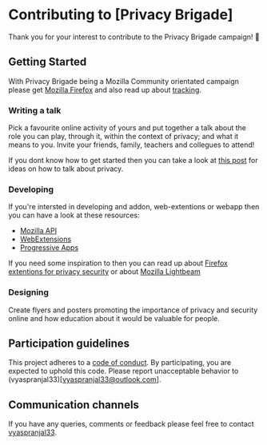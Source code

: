 # Contributing to [Privacy Brigade]
Thank you for your interest to contribute to the Privacy Brigade campaign! :tada:

## Getting Started
With Privacy Brigade being a Mozilla Community orientated campaign please get [Mozilla Firefox](https://www.mozilla.org/en-US/firefox) and also read up about [tracking](https://www.mozilla.org/en-US/teach/smarton/tracking/).

### Writing a talk
Pick a favourite online activity of yours and put together a talk about the role you can play, through it, within the context of privacy; and what it means to you.
Invite your friends, family, teachers and collegues to attend!

If you dont know how to get started then you can take a look at [this post](https://pranjalvyas.wordpress.com/2017/04/17/privacy-brigade-gp-gandhinagar/) for ideas on how to talk about privacy.

### Developing
If you're intersted in developing and addon, web-extentions or webapp then you can have a look at these resources:

* [Mozilla API](https://developer.mozilla.org/en-US/docs/Web/Reference/API)
* [WebExtensions](https://developer.mozilla.org/en-US/Add-ons/WebExtensions)
* [Progressive Apps](https://developer.mozilla.org/en-US/Apps/Progressive)

If you need some inspiration to then you can read up about [Firefox extentions for privacy security](https://addons.mozilla.org/en-US/firefox/extensions/privacy-security/) or about [Mozilla Lightbeam](https://www.mozilla.org/en-US/lightbeam/)

### Designing
Create flyers and posters promoting the importance of privacy and security online and how education about it would be valuable for people.

## Participation guidelines
This project adheres to a [code of conduct](CODE_OF_CONDUCT.md). By participating, you are expected to uphold this code. Please report unacceptable behavior to (vyaspranjal33)[vyaspranjal33@outlook.com].

## Communication channels
If you have any queries, comments or feedback please feel free to contact [vyaspranjal33](vyaspranjal33@outlook.com).
